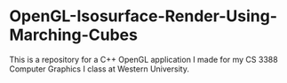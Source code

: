 # OpenGL-Isosurface-Render-Using-Marching-Cubes
This is a repository for a C++ OpenGL application I made for my CS 3388 Computer Graphics I class at Western University.
